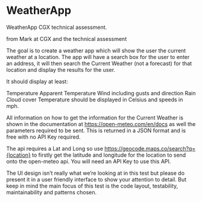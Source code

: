 # WeatherApp
WeatherApp CGX technical assessment.

from Mark at CGX and the technical assessment 

The goal is to create a weather app which will show the user the current weather at a location. The app will have a search box for the user to enter an address, it will then search the Current Weather (not a forecast) for that location and display the results for the user.

It should display at least:

Temperature
Apparent Temperature
Wind including gusts and direction
Rain
Cloud cover
Temperature should be displayed in Celsius and speeds in mph.

All information on how to get the information for the Current Weather is shown in the documentation at https://open-meteo.com/en/docs as well the parameters required to be sent. This is returned in a JSON format and is free with no API Key required.

The api requires a Lat and Long so use https://geocode.maps.co/search?q={location} to firstly get the latitude and longitude for the location to send onto the open-meteo api. You will need an API Key to use this API.

The UI design isn’t really what we’re looking at in this test but please do present it in a user friendly interface to show your attention to detail. But keep in mind the main focus of this test is the code layout, testability, maintainability and patterns chosen.
